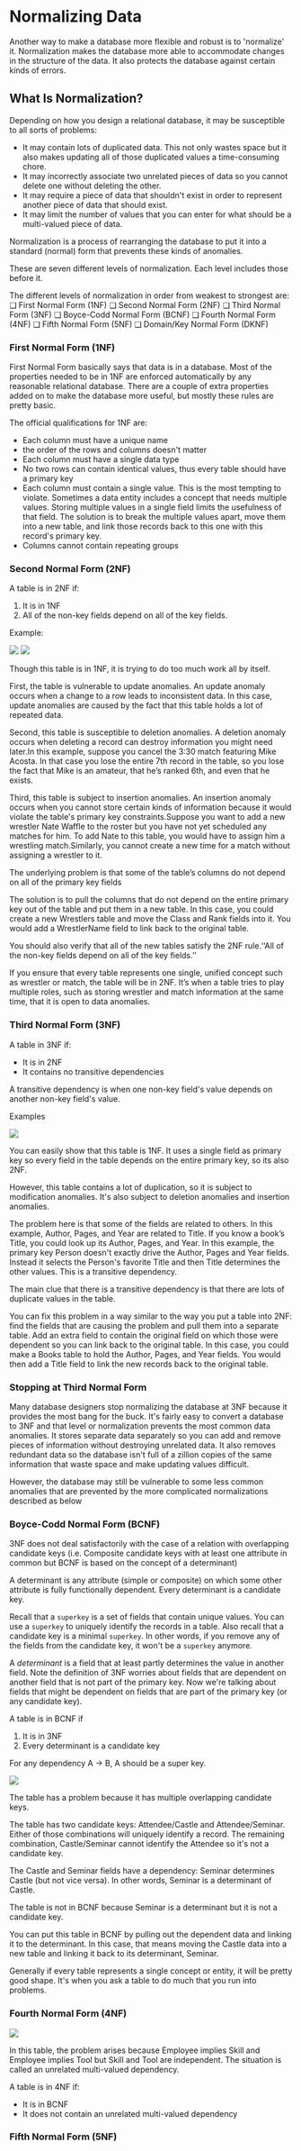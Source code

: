 # Normalizing Data

Another way to make a database more flexible and robust is to 'normalize' it. Normalization makes the database more able to accommodate changes in the structure of the data. It also protects the database against certain kinds of errors.

## What Is Normalization?

Depending on how you design a relational database, it may be susceptible to all sorts of problems:

- It may contain lots of duplicated data. This not only wastes space but it also makes updating all of those duplicated values a time-consuming chore.
- It may incorrectly associate two unrelated pieces of data so you cannot delete one without deleting the other.
- It may require a piece of data that shouldn't exist in order to represent another piece of data that should exist.
- It may limit the number of values that you can enter for what should be a multi-valued piece of data.

Normalization is a process of rearranging the database to put it into a standard (normal) form that prevents these kinds of anomalies.

These are seven different levels of normalization. Each level includes those before it.

The different levels of normalization in order from weakest to strongest are:
❑ First Normal Form (1NF)
❑ Second Normal Form (2NF)
❑ Third Normal Form (3NF)
❑ Boyce-Codd Normal Form (BCNF)
❑ Fourth Normal Form (4NF)
❑ Fifth Normal Form (5NF)
❑ Domain/Key Normal Form (DKNF)

### First Normal Form (1NF)

First Normal Form basically says that data is in a database. Most of the properties needed to be in 1NF are enforced automatically by any reasonable relational database. There are a couple of extra properties added on to make the database more useful, but mostly these rules are pretty basic.

The official qualifications for 1NF are:

- Each column must have a unique name
- the order of the rows and columns doesn't matter
- Each column must have a single data type
- No two rows can contain identical values, thus every table should have a primary key
- Each column must contain a single value. This is the most tempting to violate. Sometimes a data entity includes a concept that needs multiple values. Storing multiple values in a single field limits the usefulness of that field. The solution is to break the multiple values apart, move them into a new table, and link those records back to this one with this record's primary key.
- Columns cannot contain repeating groups

### Second Normal Form (2NF)

A table is in 2NF if:

1. It is in 1NF
2. All of the non-key fields depend on all of the key fields.

Example:

![](/assets/2nf.PNG)
![](/assets/2nf2.PNG)

Though this table is in 1NF, it is trying to do too much work all by itself.

First, the table is vulnerable to update anomalies. An update anomaly occurs when a change to a row leads to inconsistent data. In this case, update anomalies are caused by the fact that this table holds a lot of repeated data.

Second, this table is susceptible to deletion anomalies. A deletion anomaly occurs when deleting a record can destroy information you might need later.In this example, suppose you cancel the 3:30 match featuring Mike Acosta. In that case you lose the entire 7th record in the table, so you lose the fact that Mike is an amateur, that he’s ranked 6th, and even that he exists.

Third, this table is subject to insertion anomalies. An insertion anomaly occurs when you cannot store certain kinds of information because it would violate the table's primary key constraints.Suppose you want to add a new wrestler Nate Waffle to the roster but you have not yet scheduled any matches for him. To add Nate to this table, you would have to assign
him a wrestling match.Similarly, you cannot create a new time for a match without assigning a wrestler to it.

The underlying problem is that some of the table’s columns do not depend on all of the primary key fields

The solution is to pull the columns that do not depend on the entire primary key out of the table and put them in a new table. In this case, you could create a new Wrestlers table and move the Class and Rank fields into it. You would add a WrestlerName field to link back to the original table.

You should also verify that all of the new tables satisfy the 2NF rule.‘‘All of the non-key fields depend
on all of the key fields.’’

If you ensure that every table represents one single, unified concept such as wrestler or match, the table
will be in 2NF. It’s when a table tries to play multiple roles, such as storing wrestler and match information
at the same time, that it is open to data anomalies.

### Third Normal Form (3NF)

A table in 3NF if:

- It is in 2NF
- It contains no transitive dependencies

A transitive dependency is when one non-key field's value depends on another non-key field's value.

Examples

![](assets/3nf.PNG)

You can easily show that this table is 1NF. It uses a single field as primary key so every field in the table depends on the entire primary key, so its also 2NF.

However, this table contains a lot of duplication, so it is subject to modification anomalies. It's also subject to deletion anomalies and insertion anomalies.

The problem here is that some of the fields are related to others. In this example, Author, Pages, and Year
are related to Title. If you know a book’s Title, you could look up its Author, Pages, and Year. In this example, the primary key Person doesn't exactly drive the Author, Pages and Year fields. Instead it selects the Person's favorite Title and then Title determines the other values. This is a transitive dependency.

The main clue that there is a transitive dependency is that there are lots of duplicate values in the table.

You can fix this problem in a way similar to the way you put a table into 2NF: find the fields that are causing the problem and pull them into a separate table. Add an extra field to contain the original field on which those were dependent so you can link back to the original table.
In this case, you could make a Books table to hold the Author, Pages, and Year fields. You would then add a Title field to link the new records back to the original table.

### Stopping at Third Normal Form

Many database designers stop normalizing the database at 3NF because it provides the most bang for the buck. It's fairly easy to convert a database to 3NF and that level or normalization prevents the most common data anomalies. It stores separate data separately so you can add and remove pieces of information without destroying unrelated data. It also removes redundant data so the database isn't full of a zillion copies of the same information that waste space and make updating values difficult.

However, the database may still be vulnerable to some less common anomalies that are prevented by the more complicated normalizations described as below

### Boyce-Codd Normal Form (BCNF)

3NF does not deal satisfactorily with the case of a relation with overlapping candidate keys (i.e. Composite candidate keys with at least one attribute in common but BCNF is based on the concept of a determinant)

A determinant is any attribute (simple or composite) on which some other attribute is fully functionally dependent. Every determinant is a candidate key.

Recall that a `superkey` is a set of fields that contain unique values. You can use a `superkey` to uniquely identify the records in a table. Also recall that a candidate key is a minimal `superkey`. In other words, if you remove any of the fields from the candidate key, it won't be a `superkey` anymore.

A _determinant_ is a field that at least partly determines the value in another field. Note the definition of 3NF worries about fields that are dependent on another field that is not part of the primary key. Now we're talking about fields that might be dependent on fields that are part of the primary key (or any candidate key).

A table is in BCNF if

1. It is in 3NF
2. Every determinant is a candidate key

For any dependency A -> B, A should be a super key.

![](assets/bcnf.PNG)

The table has a problem because it has multiple overlapping candidate keys.

The table has two candidate keys: Attendee/Castle and Attendee/Seminar. Either of those combinations will uniquely identify a record. The remaining combination, Castle/Seminar cannot identify the Attendee so it's not a candidate key.

The Castle and Seminar fields have a dependency: Seminar determines Castle (but not vice versa). In other words, Seminar is a determinant of Castle.

The table is not in BCNF because Seminar is a determinant but it is not a candidate key.

You can put this table in BCNF by pulling out the dependent data and linking it to the determinant. In this case, that means moving the Castle data into a new table and linking it back to its determinant, Seminar.

Generally if every table represents a single concept or entity, it will be pretty good shape. It's when you ask a table to do much that you run into problems.

### Fourth Normal Form (4NF)

![](assets/4nf.PNG)

In this table, the problem arises because Employee implies Skill and Employee implies Tool but Skill and Tool are independent. The situation is called an unrelated multi-valued dependency.

A table is in 4NF if:

- It is in BCNF
- It does not contain an unrelated multi-valued dependency

### Fifth Normal Form (5NF)
